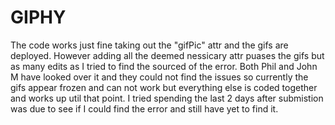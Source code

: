 # GIPHY

The code works just fine taking out the "gifPic" attr and the gifs are deployed. However adding all the deemed nessicary attr puases the gifs but as many edits as I tried to find the sourced of the error. Both Phil and John M have looked over it and they could not find the issues so currently the gifs appear frozen and can not work but everything else is coded together and works up util that point. I tried spending the last 2 days after submistion was due to see if I could find the error and still have yet to find it.
